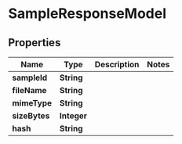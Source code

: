 

# SampleResponseModel


## Properties

| Name | Type | Description | Notes |
|------------ | ------------- | ------------- | -------------|
|**sampleId** | **String** |  |  |
|**fileName** | **String** |  |  |
|**mimeType** | **String** |  |  |
|**sizeBytes** | **Integer** |  |  |
|**hash** | **String** |  |  |



